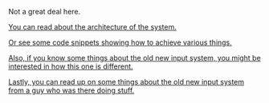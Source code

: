 Not a great deal here.

[You can read about the architecture of the system.](https://github.com/Unity-Technologies/InputSystemX/wiki/Architecture)

[Or see some code snippets showing how to achieve various things.](https://github.com/Unity-Technologies/InputSystemX/wiki/How-Do-I...)

[Also, if you know some things about the old new input system, you might be interested in how this one is different.](https://github.com/Unity-Technologies/InputSystemX/wiki/Differences-to-the-Old-New-Input-System)

[Lastly, you can read up on some things about the old new input system from a guy who was there doing stuff.](https://github.com/Unity-Technologies/InputSystemX/wiki/Old-New-Input-System-Postmortem)
